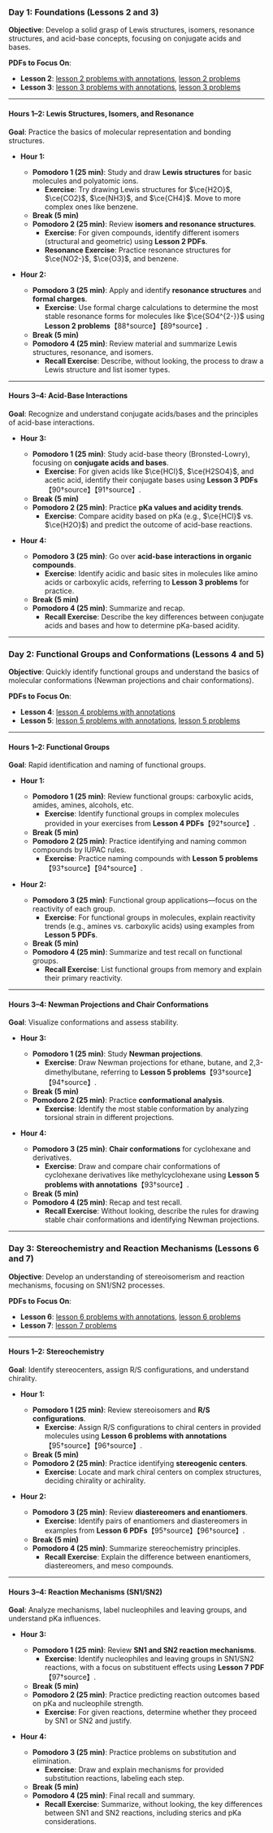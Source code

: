 ### **Day 1: Foundations (Lessons 2 and 3)**

**Objective**: Develop a solid grasp of Lewis structures, isomers, resonance structures, and acid-base concepts, focusing on conjugate acids and bases.

**PDFs to Focus On**:
- **Lesson 2**: [lesson 2 problems with annotations](assets/ex/lesson%202%20problems%20with%20annotations.pdf), [lesson 2 problems](assets/ex/lesson%202%20problems.pdf)
- **Lesson 3**: [lesson 3 problems with annotations](assets/ex/lesson%203%20problems%20with%20annotations.pdf), [lesson 3 problems](assets/ex/lesson%203%20problems.pdf)

---

#### **Hours 1–2: Lewis Structures, Isomers, and Resonance**
**Goal**: Practice the basics of molecular representation and bonding structures.

- **Hour 1:**
  - **Pomodoro 1 (25 min)**: Study and draw **Lewis structures** for basic molecules and polyatomic ions.
    - **Exercise**: Try drawing Lewis structures for $\ce{H2O}$, $\ce{CO2}$, $\ce{NH3}$, and $\ce{CH4}$. Move to more complex ones like benzene.
  - **Break (5 min)**
  - **Pomodoro 2 (25 min)**: Review **isomers and resonance structures**.
    - **Exercise**: For given compounds, identify different isomers (structural and geometric) using **Lesson 2 PDFs**.
    - **Resonance Exercise**: Practice resonance structures for $\ce{NO2-}$, $\ce{O3}$, and benzene.

- **Hour 2:**
  - **Pomodoro 3 (25 min)**: Apply and identify **resonance structures** and **formal charges**.
    - **Exercise**: Use formal charge calculations to determine the most stable resonance forms for molecules like $\ce{SO4^{2-}}$ using **Lesson 2 problems**【88†source】【89†source】.
  - **Break (5 min)**
  - **Pomodoro 4 (25 min)**: Review material and summarize Lewis structures, resonance, and isomers.
    - **Recall Exercise**: Describe, without looking, the process to draw a Lewis structure and list isomer types.

---

#### **Hours 3–4: Acid-Base Interactions**
**Goal**: Recognize and understand conjugate acids/bases and the principles of acid-base interactions.

- **Hour 3:**
  - **Pomodoro 1 (25 min)**: Study acid-base theory (Bronsted-Lowry), focusing on **conjugate acids and bases**.
    - **Exercise**: For given acids like $\ce{HCl}$, $\ce{H2SO4}$, and acetic acid, identify their conjugate bases using **Lesson 3 PDFs**【90†source】【91†source】.
  - **Break (5 min)**
  - **Pomodoro 2 (25 min)**: Practice **pKa values and acidity trends**.
    - **Exercise**: Compare acidity based on pKa (e.g., $\ce{HCl}$ vs. $\ce{H2O}$) and predict the outcome of acid-base reactions.

- **Hour 4:**
  - **Pomodoro 3 (25 min)**: Go over **acid-base interactions in organic compounds**.
    - **Exercise**: Identify acidic and basic sites in molecules like amino acids or carboxylic acids, referring to **Lesson 3 problems** for practice.
  - **Break (5 min)**
  - **Pomodoro 4 (25 min)**: Summarize and recap.
    - **Recall Exercise**: Describe the key differences between conjugate acids and bases and how to determine pKa-based acidity.

---

### **Day 2: Functional Groups and Conformations (Lessons 4 and 5)**

**Objective**: Quickly identify functional groups and understand the basics of molecular conformations (Newman projections and chair conformations).

**PDFs to Focus On**:
- **Lesson 4**: [lesson 4 problems with annotations](assets/ex/lesson%204%20problems%20with%20annotations.pdf)
- **Lesson 5**: [lesson 5 problems with annotations](assets/ex/lesson%205%20problems%20with%20annotations.pdf), [lesson 5 problems](assets/ex/lesson%205%20problems.pdf)

---

#### **Hours 1–2: Functional Groups**
**Goal**: Rapid identification and naming of functional groups.

- **Hour 1:**
  - **Pomodoro 1 (25 min)**: Review functional groups: carboxylic acids, amides, amines, alcohols, etc.
    - **Exercise**: Identify functional groups in complex molecules provided in your exercises from **Lesson 4 PDFs**【92†source】.
  - **Break (5 min)**
  - **Pomodoro 2 (25 min)**: Practice identifying and naming common compounds by IUPAC rules.
    - **Exercise**: Practice naming compounds with **Lesson 5 problems**【93†source】【94†source】.

- **Hour 2:**
  - **Pomodoro 3 (25 min)**: Functional group applications—focus on the reactivity of each group.
    - **Exercise**: For functional groups in molecules, explain reactivity trends (e.g., amines vs. carboxylic acids) using examples from **Lesson 5 PDFs**.
  - **Break (5 min)**
  - **Pomodoro 4 (25 min)**: Summarize and test recall on functional groups.
    - **Recall Exercise**: List functional groups from memory and explain their primary reactivity.

---

#### **Hours 3–4: Newman Projections and Chair Conformations**
**Goal**: Visualize conformations and assess stability.

- **Hour 3:**
  - **Pomodoro 1 (25 min)**: Study **Newman projections**.
    - **Exercise**: Draw Newman projections for ethane, butane, and 2,3-dimethylbutane, referring to **Lesson 5 problems**【93†source】【94†source】.
  - **Break (5 min)**
  - **Pomodoro 2 (25 min)**: Practice **conformational analysis**.
    - **Exercise**: Identify the most stable conformation by analyzing torsional strain in different projections.

- **Hour 4:**
  - **Pomodoro 3 (25 min)**: **Chair conformations** for cyclohexane and derivatives.
    - **Exercise**: Draw and compare chair conformations of cyclohexane derivatives like methylcyclohexane using **Lesson 5 problems with annotations**【93†source】.
  - **Break (5 min)**
  - **Pomodoro 4 (25 min)**: Recap and test recall.
    - **Recall Exercise**: Without looking, describe the rules for drawing stable chair conformations and identifying Newman projections.

---

### **Day 3: Stereochemistry and Reaction Mechanisms (Lessons 6 and 7)**

**Objective**: Develop an understanding of stereoisomerism and reaction mechanisms, focusing on SN1/SN2 processes.

**PDFs to Focus On**:
- **Lesson 6**: [lesson 6 problems with annotations](assets/ex/lesson%206%20problems%20with%20annotations.pdf), [lesson 6 problems](assets/ex/lesson%206%20problems.pdf)
- **Lesson 7**: [lesson 7 problems](assets/ex/lesson%207%20problems.pdf)

---

#### **Hours 1–2: Stereochemistry**
**Goal**: Identify stereocenters, assign R/S configurations, and understand chirality.

- **Hour 1:**
  - **Pomodoro 1 (25 min)**: Review stereoisomers and **R/S configurations**.
    - **Exercise**: Assign R/S configurations to chiral centers in provided molecules using **Lesson 6 problems with annotations**【95†source】【96†source】.
  - **Break (5 min)**
  - **Pomodoro 2 (25 min)**: Practice identifying **stereogenic centers**.
    - **Exercise**: Locate and mark chiral centers on complex structures, deciding chirality or achirality.

- **Hour 2:**
  - **Pomodoro 3 (25 min)**: Review **diastereomers and enantiomers**.
    - **Exercise**: Identify pairs of enantiomers and diastereomers in examples from **Lesson 6 PDFs**【95†source】【96†source】.
  - **Break (5 min)**
  - **Pomodoro 4 (25 min)**: Summarize stereochemistry principles.
    - **Recall Exercise**: Explain the difference between enantiomers, diastereomers, and meso compounds.

---

#### **Hours 3–4: Reaction Mechanisms (SN1/SN2)**
**Goal**: Analyze mechanisms, label nucleophiles and leaving groups, and understand pKa influences.

- **Hour 3:**
  - **Pomodoro 1 (25 min)**: Review **SN1 and SN2 reaction mechanisms**.
    - **Exercise**: Identify nucleophiles and leaving groups in SN1/SN2 reactions, with a focus on substituent effects using **Lesson 7 PDF**【97†source】.
  - **Break (5 min)**
  - **Pomodoro 2 (25 min)**: Practice predicting reaction outcomes based on pKa and nucleophile strength.
    - **Exercise**: For given reactions, determine whether they proceed by SN1 or SN2 and justify.

- **Hour 4:**
  - **Pomodoro 3 (25 min)**: Practice problems on substitution and elimination.
    - **Exercise**: Draw and explain mechanisms for provided substitution reactions, labeling each step.
  - **Break (5 min)**
  - **Pomodoro 4 (25 min)**: Final recall and summary.
    - **Recall Exercise**: Summarize, without looking, the key differences between SN1 and SN2 reactions, including sterics and pKa considerations.